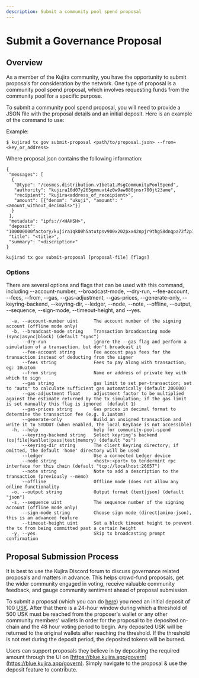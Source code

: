 ```yaml
---
description: Submit a community pool spend proposal
---
```


# Submit a Governance Proposal

## Overview

As a member of the Kujira community, you have the opportunity to submit proposals for consideration by the network. One type of proposal is a community pool spend proposal, which involves requesting funds from the community pool for a specific purpose.

To submit a community pool spend proposal, you will need to provide a JSON file with the proposal details and an initial deposit. Here is an example of the command to use:

Example:

`$ kujirad tx gov submit-proposal <path/to/proposal.json> --from=<key_or_address>`

Where proposal.json contains the following information:

```
{
 "messages": [
  {
   "@type": "/cosmos.distribution.v1beta1.MsgCommunityPoolSpend",
   "authority": "kujira10d07y265gmmuvt4z0w9aw880jnsr700jt23ame",
   "recipient": "kujira<address_of_receipient>",
   "amount": [{"denom": "ukuji", "amount": "<amount_without_decimals>"}]
  }
 ],
 "metadata": "ipfs://<HAHSH>",
 "deposit": "100000000factory/kujira1qk00h5atutpsv900x202pxx42npjr9thg58dnqpa72f2p7m2luase444a7/uusk",
 "title": "<title>",
 "summary": "<discription>"
}

```

`kujirad tx gov submit-proposal [proposal-file] [flags]`

### Options

There are several options and flags that can be used with this command, including --account-number, --broadcast-mode, --dry-run, --fee-account, --fees, --from, --gas, --gas-adjustment, --gas-prices, --generate-only, --keyring-backend, --keyring-dir, --ledger, --node, --note, --offline, --output, --sequence, --sign-mode, --timeout-height, and --yes.

```
  -a, --account-number uint      The account number of the signing account (offline mode only)
  -b, --broadcast-mode string    Transaction broadcasting mode (sync|async|block) (default "sync")
      --dry-run                  ignore the --gas flag and perform a simulation of a transaction, but don't broadcast it
      --fee-account string       Fee account pays fees for the transaction instead of deducting from the signer
      --fees string              Fees to pay along with transaction; eg: 10uatom
      --from string              Name or address of private key with which to sign
      --gas string               gas limit to set per-transaction; set to "auto" to calculate sufficient gas automatically (default 200000)
      --gas-adjustment float     adjustment factor to be multiplied against the estimate returned by the tx simulation; if the gas limit is set manually this flag is ignored  (default 1)
      --gas-prices string        Gas prices in decimal format to determine the transaction fee (e.g. 0.1uatom)
      --generate-only            Build an unsigned transaction and write it to STDOUT (when enabled, the local Keybase is not accessible)
  -h, --help                     help for community-pool-spend
      --keyring-backend string   Select keyring's backend (os|file|kwallet|pass|test|memory) (default "os")
      --keyring-dir string       The client Keyring directory; if omitted, the default 'home' directory will be used
      --ledger                   Use a connected Ledger device
      --node string              <host>:<port> to tendermint rpc interface for this chain (default "tcp://localhost:26657")
      --note string              Note to add a description to the transaction (previously --memo)
      --offline                  Offline mode (does not allow any online functionality
  -o, --output string            Output format (text|json) (default "json")
  -s, --sequence uint            The sequence number of the signing account (offline mode only)
      --sign-mode string         Choose sign mode (direct|amino-json), this is an advanced feature
      --timeout-height uint      Set a block timeout height to prevent the tx from being committed past a certain height
  -y, --yes                      Skip tx broadcasting prompt confirmation
```

## Proposal Submission Process

It is best to use the Kujira Discord forum to discuss governance related proposals and matters in advance. This helps crowd-fund proposals, get the wider community engaged in voting, receive valuable community feedback, and gauge community sentiment ahead of proposal submission.&#x20;

To submit a proposal (which you can do [here](https://blue.kujira.network/govern/new)) you need an initial deposit of 100 [USK](../dapps-and-infrastructure/usk-stablecoin.md). After that there is a 24-hour window during which a threshold of 500 USK must be reached from the proposer's wallet or any other community members' wallets in order for the proposal to be deposited on-chain and the 48 hour voting period to begin. Any deposited USK will be returned to the original wallets after reaching the threshold. If the threshold is not met during the deposit period, the deposited tokens will be burned.

Users can support proposals they believe in by depositing the required amount through the UI on [https://blue.kujira.app/govern](https://blue.kujira.app/govern). Simply navigate to the proposal & use the deposit feature to contribute.
